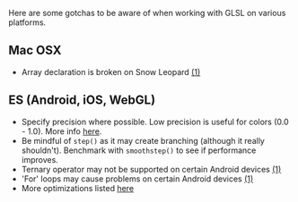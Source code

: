 Here are some gotchas to be aware of when working with GLSL on various platforms.

## Mac OSX

- Array declaration is broken on Snow Leopard [(1)](http://openradar.appspot.com/6121615)

## ES (Android, iOS, WebGL)

- Specify precision where possible. Low precision is useful for colors (0.0 - 1.0). More info [here](http://updates.html5rocks.com/2011/12/Use-mediump-precision-in-WebGL-when-possible).
- Be mindful of `step()` as it may create branching (although it really shouldn't). Benchmark with `smoothstep()` to see if performance improves.
- Ternary operator may not be supported on certain Android devices [(1)](http://badlogicgames.com/forum/viewtopic.php?f=15&t=7893)
- 'For' loops may cause problems on certain Android devices [(1)](http://badlogicgames.com/forum/viewtopic.php?f=15&t=7801&p=35649&hilit=tegra#p35649)
- More optimizations listed [here](http://docs.nvidia.com/tegra/data/Optimize_OpenGL_ES_2_0_Performance_for_Tegra.html)